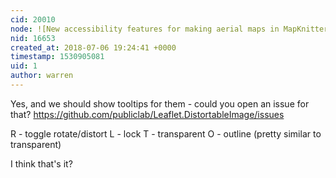 ```yaml
---
cid: 20010
node: ![New accessibility features for making aerial maps in MapKnitter](../notes/warren/07-06-2018/new-accessibility-features-for-making-aerial-maps-in-mapknitter)
nid: 16653
created_at: 2018-07-06 19:24:41 +0000
timestamp: 1530905081
uid: 1
author: warren
---
```


Yes, and we should show tooltips for them - could you open an issue for that? https://github.com/publiclab/Leaflet.DistortableImage/issues

R - toggle rotate/distort
L - lock
T - transparent
O - outline (pretty similar to transparent)

I think that's it?
